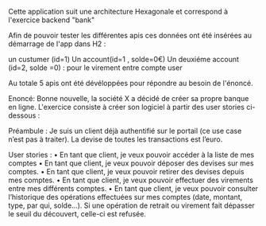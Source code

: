 Cette application suit une architecture Hexagonale et correspond à l'exercice backend "bank" 

Afin de pouvoir tester les différentes apis ces données ont été insérées au démarrage de l'app dans H2 :

un custumer (id=1)
Un account(id=1 , solde=0€) 
Un deuxiéme account (id=2, solde =0) : pour le virement entre compte user

Au totale 5 apis ont été dévéloppées pour répondre au besoin de l'énoncé.

Enoncé: 
Bonne nouvelle, la société X a décidé de créer sa propre banque en ligne.
L'exercice consiste à créer son logiciel à partir des user stories ci-dessous :

Préambule :
Je suis un client déjà authentifié sur le portail (ce use case n’est pas à traiter).
La devise de toutes les transactions est l’euro.

User stories :
• En tant que client, je veux pouvoir accéder à la liste de mes comptes
• En tant que client, je veux pouvoir déposer des devises sur mes comptes.
• En tant que client, je veux pouvoir retirer des devises depuis mes comptes.
• En tant que client, je veux pouvoir effectuer des virements entre mes différents comptes.
• En tant que client, je veux pouvoir consulter l’historique des opérations effectuées sur mes comptes (date, montant, type, par qui, solde…).
Si une opération de retrait ou virement fait dépasser le seuil du découvert, celle-ci est refusée.

